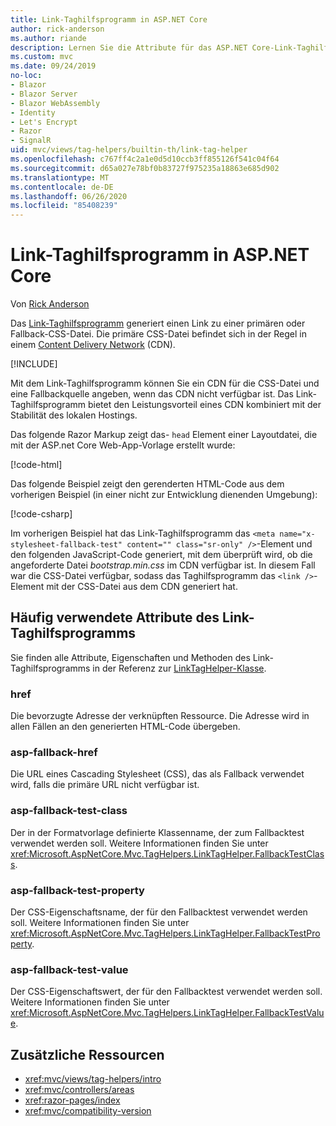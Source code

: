 ```yaml
---
title: Link-Taghilfsprogramm in ASP.NET Core
author: rick-anderson
ms.author: riande
description: Lernen Sie die Attribute für das ASP.NET Core-Link-Taghilfsprogramm kennen, und erfahren Sie, welche Rolle jedes Attribut bei der Erweiterung des Verhaltens des HTML-Linktags spielt.
ms.custom: mvc
ms.date: 09/24/2019
no-loc:
- Blazor
- Blazor Server
- Blazor WebAssembly
- Identity
- Let's Encrypt
- Razor
- SignalR
uid: mvc/views/tag-helpers/builtin-th/link-tag-helper
ms.openlocfilehash: c767ff4c2a1e0d5d10ccb3ff855126f541c04f64
ms.sourcegitcommit: d65a027e78bf0b83727f975235a18863e685d902
ms.translationtype: MT
ms.contentlocale: de-DE
ms.lasthandoff: 06/26/2020
ms.locfileid: "85408239"
---
```

# <a name="link-tag-helper-in-aspnet-core"></a>Link-Taghilfsprogramm in ASP.NET Core

Von [Rick Anderson](https://twitter.com/RickAndMSFT)

Das [Link-Taghilfsprogramm](xref:Microsoft.AspNetCore.Mvc.TagHelpers.LinkTagHelper) generiert einen Link zu einer primären oder Fallback-CSS-Datei. Die primäre CSS-Datei befindet sich in der Regel in einem [Content Delivery Network](/office365/enterprise/content-delivery-networks#what-exactly-is-a-cdn) (CDN).

[!INCLUDE[](~/includes/cdn.md)]

Mit dem Link-Taghilfsprogramm können Sie ein CDN für die CSS-Datei und eine Fallbackquelle angeben, wenn das CDN nicht verfügbar ist. Das Link-Taghilfsprogramm bietet den Leistungsvorteil eines CDN kombiniert mit der Stabilität des lokalen Hostings.

Das folgende Razor Markup zeigt das- `head` Element einer Layoutdatei, die mit der ASP.net Core Web-App-Vorlage erstellt wurde:

[!code-html[](link-tag-helper/sample/_Layout.cshtml?name=snippet)]

Das folgende Beispiel zeigt den gerenderten HTML-Code aus dem vorherigen Beispiel (in einer nicht zur Entwicklung dienenden Umgebung):

[!code-csharp[](link-tag-helper/sample/HtmlPage1.html)]

Im vorherigen Beispiel hat das Link-Taghilfsprogramm das `<meta name="x-stylesheet-fallback-test" content="" class="sr-only" />`-Element und den folgenden JavaScript-Code generiert, mit dem überprüft wird, ob die angeforderte Datei *bootstrap.min.css* im CDN verfügbar ist. In diesem Fall war die CSS-Datei verfügbar, sodass das Taghilfsprogramm das `<link />`-Element mit der CSS-Datei aus dem CDN generiert hat.

## <a name="commonly-used-link-tag-helper-attributes"></a>Häufig verwendete Attribute des Link-Taghilfsprogramms

Sie finden alle Attribute, Eigenschaften und Methoden des Link-Taghilfsprogramms in der Referenz zur [LinkTagHelper-Klasse](xref:Microsoft.AspNetCore.Mvc.TagHelpers.LinkTagHelper).

### <a name="href"></a>href

Die bevorzugte Adresse der verknüpften Ressource. Die Adresse wird in allen Fällen an den generierten HTML-Code übergeben.

### <a name="asp-fallback-href"></a>asp-fallback-href

Die URL eines Cascading Stylesheet (CSS), das als Fallback verwendet wird, falls die primäre URL nicht verfügbar ist.

### <a name="asp-fallback-test-class"></a>asp-fallback-test-class

Der in der Formatvorlage definierte Klassenname, der zum Fallbacktest verwendet werden soll. Weitere Informationen finden Sie unter <xref:Microsoft.AspNetCore.Mvc.TagHelpers.LinkTagHelper.FallbackTestClass>.

### <a name="asp-fallback-test-property"></a>asp-fallback-test-property

Der CSS-Eigenschaftsname, der für den Fallbacktest verwendet werden soll. Weitere Informationen finden Sie unter <xref:Microsoft.AspNetCore.Mvc.TagHelpers.LinkTagHelper.FallbackTestProperty>.

### <a name="asp-fallback-test-value"></a>asp-fallback-test-value

Der CSS-Eigenschaftswert, der für den Fallbacktest verwendet werden soll. Weitere Informationen finden Sie unter <xref:Microsoft.AspNetCore.Mvc.TagHelpers.LinkTagHelper.FallbackTestValue>.

## <a name="additional-resources"></a>Zusätzliche Ressourcen

* <xref:mvc/views/tag-helpers/intro>
* <xref:mvc/controllers/areas>
* <xref:razor-pages/index>
* <xref:mvc/compatibility-version>
